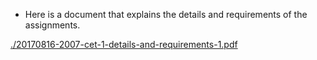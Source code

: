 * Here is a document that explains the details and requirements of the assignments.

[./20170816-2007-cet-1-details-and-requirements-1.pdf](./20170816-2007-cet-1-details-and-requirements-1.pdf)